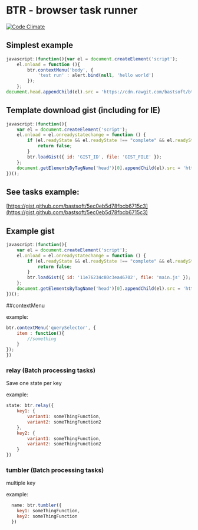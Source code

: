 # BTR - browser task runner

[![Code Climate](https://codeclimate.com/github/bastsoft/btr.png)](https://codeclimate.com/github/bastsoft/btr)

## Simplest example

```js
javascript:(function(){var el = document.createElement('script');
    el.onload = function (){
        btr.contextMenu('body', {
            'test run' : alert.bind(null, 'hello world')
        });
    };
document.head.appendChild(el).src = 'https://cdn.rawgit.com/bastsoft/btr/v0.0.3/btr-min.js';})();
```

## Template download gist (including for IE)

```js
javascript:(function(){
    var el = document.createElement('script');
    el.onload = el.onreadystatechange = function () {
        if (el.readyState && el.readyState !== "complete" && el.readyState !== "loaded") {
            return false;
        }
        btr.loadGist({ id: 'GIST_ID', file: 'GIST_FILE' });
    };
    document.getElementsByTagName('head')[0].appendChild(el).src = 'https://cdn.rawgit.com/bastsoft/btr/v0.0.3/btr-min.js';
})();
```

## See tasks example:

[https://gist.github.com/bastsoft/5ec0eb5d78fbcb6715c3](https://gist.github.com/bastsoft/5ec0eb5d78fbcb6715c3)

## Example gist

```js
javascript:(function(){
    var el = document.createElement('script');
    el.onload = el.onreadystatechange = function () {
        if (el.readyState && el.readyState !== "complete" && el.readyState !== "loaded") {
            return false;
        }
        btr.loadGist({ id: '11e76234c80c3ea46702', file: 'main.js' });
    };
    document.getElementsByTagName('head')[0].appendChild(el).src = 'https://cdn.rawgit.com/bastsoft/btr/v0.0.3/btr-min.js';
})();
```

##contextMenu

example:
```js
btr.contextMenu('querySelector', {
    item : function(){
        //something
    }
});
})
```

### relay (Batch processing tasks)

Save one state per key

example:

```js
state: btr.relay({
    key1: {
        variant1: someThingFunction,
        variant2: someThingFunction2
    },
    key2: {
        variant1: someThingFunction,
        variant2: someThingFunction2
    }
})
```
### tumbler (Batch processing tasks)
multiple key

example:
```js
  name: btr.tumbler({
    key1: someThingFunction,
    key2: someThingFunction
  })
```
